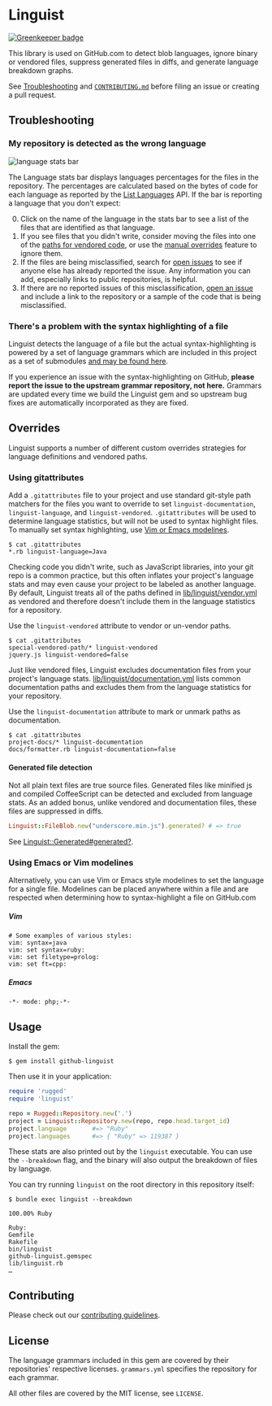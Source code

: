 # Linguist

[![Greenkeeper badge](https://badges.greenkeeper.io/AYCS/linguist.svg)](https://greenkeeper.io/)

[issues]: https://github.com/github/linguist/issues
[new-issue]: https://github.com/github/linguist/issues/new

This library is used on GitHub.com to detect blob languages, ignore binary or vendored files, suppress generated files in diffs, and generate language breakdown graphs.

See [Troubleshooting](#troubleshooting) and [`CONTRIBUTING.md`](/CONTRIBUTING.md) before filing an issue or creating a pull request.

## Troubleshooting

### My repository is detected as the wrong language

![language stats bar](https://cloud.githubusercontent.com/assets/173/5562290/48e24654-8ddf-11e4-8fe7-735b0ce3a0d3.png)

The Language stats bar displays languages percentages for the files in the repository. The percentages are calculated based on the bytes of code for each language as reported by the [List Languages](https://developer.github.com/v3/repos/#list-languages) API. If the bar is reporting a language that you don't expect:

0. Click on the name of the language in the stats bar to see a list of the files that are identified as that language.
0. If you see files that you didn't write, consider moving the files into one of the [paths for vendored  code](/lib/linguist/vendor.yml), or use the [manual overrides](#overrides) feature to ignore them.
0. If the files are being misclassified, search for [open issues][issues] to see if anyone else has already reported the issue. Any information you can add, especially links to public repositories, is helpful.
0. If there are no reported issues of this misclassification, [open an issue][new-issue] and include a link to the repository or a sample of the code that is being misclassified.

### There's a problem with the syntax highlighting of a file

Linguist detects the language of a file but the actual syntax-highlighting is powered by a set of language grammars which are included in this project as a set of submodules [and may be found here](https://github.com/github/linguist/blob/master/vendor/README.md).

If you experience an issue with the syntax-highlighting on GitHub, **please report the issue to the upstream grammar repository, not here.** Grammars are updated every time we build the Linguist gem and so upstream bug fixes are automatically incorporated as they are fixed.

## Overrides

Linguist supports a number of different custom overrides strategies for language definitions and vendored paths.

### Using gitattributes

Add a `.gitattributes` file to your project and use standard git-style path matchers for the files you want to override to set `linguist-documentation`, `linguist-language`, and `linguist-vendored`. `.gitattributes` will be used to determine language statistics, but will not be used to syntax highlight files. To manually set syntax highlighting, use [Vim or Emacs modelines](#using-emacs-or-vim-modelines).

```
$ cat .gitattributes
*.rb linguist-language=Java
```

Checking code you didn't write, such as JavaScript libraries, into your git repo is a common practice, but this often inflates your project's language stats and may even cause your project to be labeled as another language. By default, Linguist treats all of the paths defined in [lib/linguist/vendor.yml](https://github.com/github/linguist/blob/master/lib/linguist/vendor.yml) as vendored and therefore doesn't include them in the language statistics for a repository.

Use the `linguist-vendored` attribute to vendor or un-vendor paths.

```
$ cat .gitattributes
special-vendored-path/* linguist-vendored
jquery.js linguist-vendored=false
```

Just like vendored files, Linguist excludes documentation files from your project's language stats. [lib/linguist/documentation.yml](lib/linguist/documentation.yml) lists common documentation paths and excludes them from the language statistics for your repository.

Use the `linguist-documentation` attribute to mark or unmark paths as documentation.

```
$ cat .gitattributes
project-docs/* linguist-documentation
docs/formatter.rb linguist-documentation=false
```

#### Generated file detection

Not all plain text files are true source files. Generated files like minified js and compiled CoffeeScript can be detected and excluded from language stats. As an added bonus, unlike vendored and documentation files, these files are suppressed in diffs.

```ruby
Linguist::FileBlob.new("underscore.min.js").generated? # => true
```

See [Linguist::Generated#generated?](https://github.com/github/linguist/blob/master/lib/linguist/generated.rb).

### Using Emacs or Vim modelines

Alternatively, you can use Vim or Emacs style modelines to set the language for a single file. Modelines can be placed anywhere within a file and are respected when determining how to syntax-highlight a file on GitHub.com

##### Vim
```
# Some examples of various styles:
vim: syntax=java
vim: set syntax=ruby:
vim: set filetype=prolog:
vim: set ft=cpp:
```

##### Emacs
```
-*- mode: php;-*-
```

## Usage

Install the gem:

```
$ gem install github-linguist
```

Then use it in your application:

```ruby
require 'rugged'
require 'linguist'

repo = Rugged::Repository.new('.')
project = Linguist::Repository.new(repo, repo.head.target_id)
project.language       #=> "Ruby"
project.languages      #=> { "Ruby" => 119387 }
```

These stats are also printed out by the `linguist` executable. You can use the
`--breakdown` flag, and the binary will also output the breakdown of files by language.

You can try running `linguist` on the root directory in this repository itself:

```
$ bundle exec linguist --breakdown

100.00% Ruby

Ruby:
Gemfile
Rakefile
bin/linguist
github-linguist.gemspec
lib/linguist.rb
…
```

## Contributing

Please check out our [contributing guidelines](CONTRIBUTING.md).

## License

The language grammars included in this gem are covered by their repositories'
respective licenses. `grammars.yml` specifies the repository for each grammar.

All other files are covered by the MIT license, see `LICENSE`.
